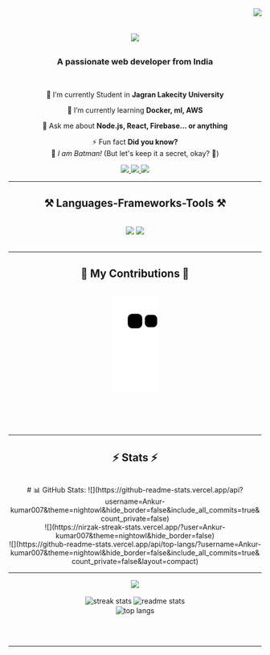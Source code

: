 <img align="right" src="https://visitor-badge.laobi.icu/badge?page_id=Ankur-kumar007.Ankur-kumar007" />

<h1 align="center">
    <img src="https://readme-typing-svg.herokuapp.com/?font=Righteous&size=35&center=true&vCenter=true&width=500&height=70&duration=4000&lines=Hi+There!+👋;+I'm+Pedro+Muniz!;" />
</h1>

<h3 align="center">A passionate web developer from India </h3>

<br/>

<div align="center">
 
 🔭 I’m currently Student in **Jagran Lakecity University**
 
 🌱 I’m currently learning **Docker, ml, AWS**

💬 Ask me about **Node.js, React, Firebase... or anything**

⚡ Fun fact   **Did you know?**  
  🦇 *I am Batman!* (But let's keep it a secret, okay? 🤫)

 </div>
 
<div align="center"> 
  <a href="ankuranmol361@gmail.com">
    <img src="https://img.shields.io/badge/Gmail-333333?style=for-the-badge&logo=gmail&logoColor=red" />
    
  </a>
  <a href="https://www.linkedin.com/in/ankur-kumar-bb8451281/" target="_blank">
    <img src="https://img.shields.io/badge/LinkedIn-0077B5?style=for-the-badge&logo=linkedin&logoColor=white" target="_blank" />
  </a>
  <a href="working on" target="_blank">
     <img src="https://img.shields.io/badge/Portfolio-FF5722?style=for-the-badge&logo=todoist&logoColor=white" target="_blank" /> <!-- sqlite, safari, google-chrome are other good icon options -->
  </a>
</div>

 <hr/>
 
<h2 align="center">⚒️ Languages-Frameworks-Tools ⚒️</h2>
<br/>
<div align="center">
    <img src="https://skillicons.dev/icons?i=react,bootstrap,html,css,vscode,github,figma,tailwind,git," />
    <img src="https://skillicons.dev/icons?i=nodejs,python,javascript,express,firebase,mongodb,c,java,nextjs,mysql," /><br>
</div>

<br/>
<hr/>

<div align="center">
  <h2>🐍 My Contributions 🐍</h2>
  <br>
  <img alt="snake eating my contributions" src="https://raw.githubusercontent.com/Ankur-kumar007/Ankur-kumar007/output/github-contribution-grid-snake.svg" />
  
  <br/><br/><br/>
</div>

<hr/>

<h2 align="center">⚡ Stats ⚡</h2>
<br>
<div align=center>
  # 📊 GitHub Stats:
![](https://github-readme-stats.vercel.app/api?username=Ankur-kumar007&theme=nightowl&hide_border=false&include_all_commits=true&count_private=false)<br/>
![](https://nirzak-streak-stats.vercel.app/?user=Ankur-kumar007&theme=nightowl&hide_border=false)<br/>
![](https://github-readme-stats.vercel.app/api/top-langs/?username=Ankur-kumar007&theme=nightowl&hide_border=false&include_all_commits=true&count_private=false&layout=compact)

---
[![](https://visitcount.itsvg.in/api?id=Ankur-kumar007&icon=0&color=0)](https://visitcount.itsvg.in)

<!-- Proudly created with GPRM ( https://gprm.itsvg.in ) -->
  <img width=390 src="https://github-readme-streak-stats-Ankur-kumar007.vercel.app/?user=Ankur-kumar007&count_private=true&theme=react&border_radius=10" alt="streak stats"/>
  <img width=390 src="https://github-readme-stats-Ankur-kumar007.vercel.app/api?username=Ankur-kumar007&count_private=true&show_icons=true&theme=react&rank_icon=github&border_radius=10" alt="readme stats" />
  <br/>
  <img width=325 align="center" src="https://github-readme-stats-Ankur-kumar007.vercel.app/api/top-langs/?username=Ankur-kumar007&hide=HTML&langs_count=8&layout=compact&theme=react&border_radius=10&size_weight=0.5&count_weight=0.5&exclude_repo=github-readme-stats" alt="top langs" />
</div>

<br/><br/>

<hr/>
